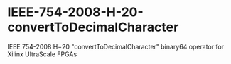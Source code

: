 # IEEE-754-2008-H-20-convertToDecimalCharacter
IEEE 754-2008 H=20 "convertToDecimalCharacter" binary64 operator for Xilinx UltraScale FPGAs
